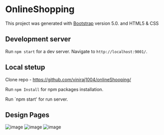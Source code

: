 # OnlineShopping

This project was generated with [Bootstrap](https://getbootstrap.com/docs/5.0/getting-started/introduction/) version 5.0. and HTML5 & CSS

## Development server

Run `npm start` for a dev server. Navigate to `http://localhost:9001/`. 

## Local stetup

Clone repo - https://github.com/viniraj1004/onlineShooping/

Run `npm Install` for npm packages installation.

Run `npm start' for run server.

## Design Pages

![image](https://user-images.githubusercontent.com/113225841/221398725-943c64b9-c89b-4cbc-8b56-ad5ff2cb0b43.png)
![image](https://user-images.githubusercontent.com/113225841/221398751-68d71376-aed0-4c01-acd7-93a7a20c8b55.png)
![image](https://user-images.githubusercontent.com/113225841/221398775-86893b57-1e9d-49e3-a7ce-6531849a945d.png)

